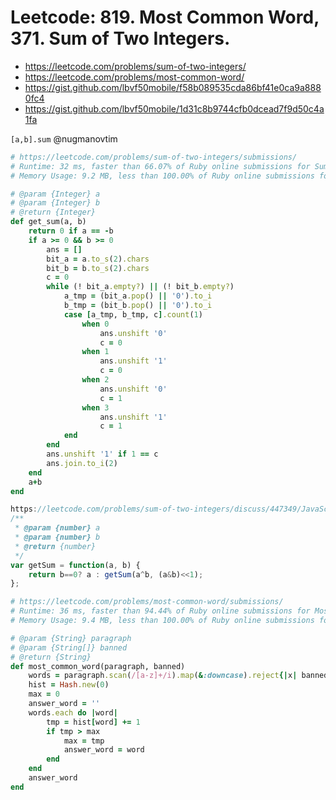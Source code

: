 # Leetcode: 819. Most Common Word, 371. Sum of Two Integers.

- https://leetcode.com/problems/sum-of-two-integers/
- https://leetcode.com/problems/most-common-word/
- https://gist.github.com/lbvf50mobile/f58b089535cda86bf41e0ca9a8880fc4
- https://gist.github.com/lbvf50mobile/1d31c8b9744cfb0dcead7f9d50c4a1fa



`[a,b].sum` @nugmanovtim

```Ruby
# https://leetcode.com/problems/sum-of-two-integers/submissions/
# Runtime: 32 ms, faster than 66.07% of Ruby online submissions for Sum of Two Integers.
# Memory Usage: 9.2 MB, less than 100.00% of Ruby online submissions for Sum of Two Integers.

# @param {Integer} a
# @param {Integer} b
# @return {Integer}
def get_sum(a, b)
    return 0 if a == -b
    if a >= 0 && b >= 0
        ans = []
        bit_a = a.to_s(2).chars
        bit_b = b.to_s(2).chars
        c = 0
        while (! bit_a.empty?) || (! bit_b.empty?)
            a_tmp = (bit_a.pop() || '0').to_i
            b_tmp = (bit_b.pop() || '0').to_i
            case [a_tmp, b_tmp, c].count(1)
                when 0
                    ans.unshift '0'
                    c = 0
                when 1
                    ans.unshift '1'
                    c = 0
                when 2
                    ans.unshift '0'
                    c = 1
                when 3
                    ans.unshift '1'
                    c = 1
            end
        end
        ans.unshift '1' if 1 == c
        ans.join.to_i(2)
    end
    a+b
end
```

```JavaScript
https://leetcode.com/problems/sum-of-two-integers/discuss/447349/JavaScript-bitwise
/**
 * @param {number} a
 * @param {number} b
 * @return {number}
 */
var getSum = function(a, b) {
    return b==0? a : getSum(a^b, (a&b)<<1);
};
```


```Ruby
# https://leetcode.com/problems/most-common-word/submissions/
# Runtime: 36 ms, faster than 94.44% of Ruby online submissions for Most Common Word.
# Memory Usage: 9.4 MB, less than 100.00% of Ruby online submissions for Most Common Word.

# @param {String} paragraph
# @param {String[]} banned
# @return {String}
def most_common_word(paragraph, banned)
    words = paragraph.scan(/[a-z]+/i).map(&:downcase).reject{|x| banned.include?(x.downcase)}
    hist = Hash.new(0)
    max = 0
    answer_word = ''
    words.each do |word|
        tmp = hist[word] += 1
        if tmp > max
            max = tmp
            answer_word = word
        end
    end
    answer_word
end
```
